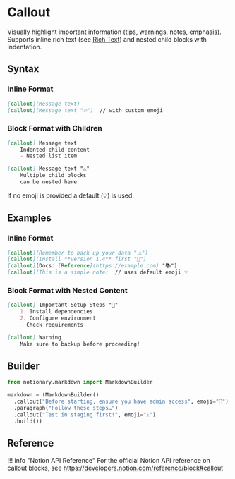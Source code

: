 # Callout

Visually highlight important information (tips, warnings, notes, emphasis). Supports inline rich text (see [Rich Text](./rich_text.md)) and nested child blocks with indentation.

## Syntax

### Inline Format
```markdown
[callout](Message text)
[callout](Message text "🔥")  // with custom emoji
```

### Block Format with Children
```markdown
[callout] Message text
    Indented child content
    - Nested list item

[callout] Message text "⚠️"
    Multiple child blocks
    can be nested here
```

If no emoji is provided a default (💡) is used.

## Examples

### Inline Format
```markdown
[callout](Remember to back up your data "⚠️")
[callout](Install **version 1.4** first "🚀")
[callout](Docs: [Reference](https://example.com) "📚")
[callout](This is a simple note)  // uses default emoji 💡
```

### Block Format with Nested Content
```markdown
[callout] Important Setup Steps "🔧"
    1. Install dependencies
    2. Configure environment
    - Check requirements

[callout] Warning
    Make sure to backup before proceeding!
```

## Builder

```python
from notionary.markdown import MarkdownBuilder

markdown = (MarkdownBuilder()
  .callout("Before starting, ensure you have admin access", emoji="🔑")
  .paragraph("Follow these steps…")
  .callout("Test in staging first!", emoji="⚠️")
  .build())
```

## Reference

!!! info "Notion API Reference"
    For the official Notion API reference on callout blocks, see <a href="https://developers.notion.com/reference/block#callout" target="_blank">https://developers.notion.com/reference/block#callout</a>
